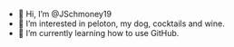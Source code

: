 - 👋 Hi, I’m @JSchmoney19
- 👀 I’m interested in peloton, my dog, cocktails and wine.
- 🌱 I’m currently learning how to use GitHub.
  

<!---
JSchmoney19/JSchmoney19 is a ✨ special ✨ repository because its `README.md` (this file) appears on your GitHub profile.
You can click the Preview link to take a look at your changes.
--->
